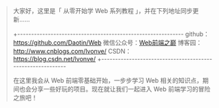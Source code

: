 >大家好，这里是「 从零开始学 Web 系列教程 」，并在下列地址同步更新......
>
> +------------------------------------------------------------
> github：https://github.com/Daotin/Web
> 微信公众号：[Web前端之巅](https://github.com/Daotin/pic/raw/master/wx.jpg)
> 博客园：http://www.cnblogs.com/lvonve/
> CSDN：https://blog.csdn.net/lvonve/
>  +-----------------------------------------------------------
>
> 在这里我会从 Web 前端零基础开始，一步步学习 Web 相关的知识点，期间也会分享一些好玩的项目。现在就让我们一起进入 Web 前端学习的冒险之旅吧！